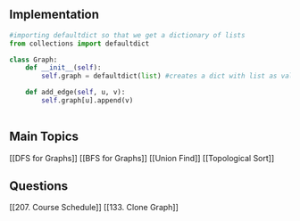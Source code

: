 ## Implementation
```python
#importing defaultdict so that we get a dictionary of lists 
from collections import defaultdict

class Graph: 
	def __init__(self):
		self.graph = defaultdict(list) #creates a dict with list as values

	def add_edge(self, u, v):
		self.graph[u].append(v)
	
```

## Main Topics 
[[DFS for Graphs]]
[[BFS for Graphs]]
[[Union Find]]
[[Topological Sort]]

## Questions 
[[207. Course Schedule]]
[[133. Clone Graph]]
